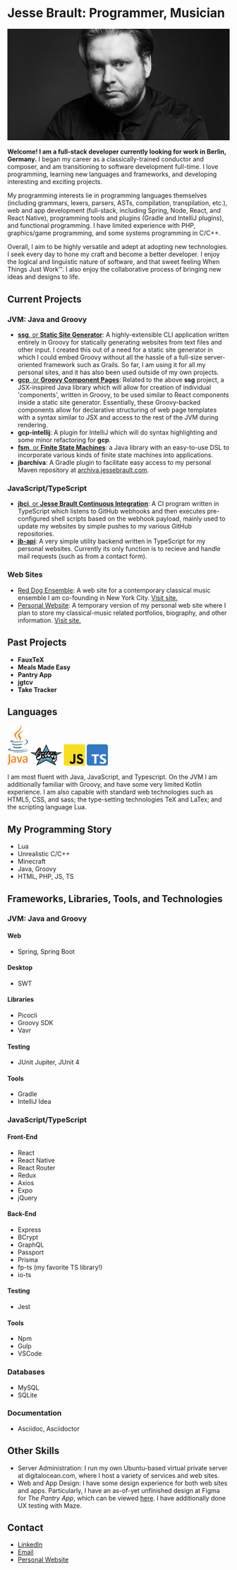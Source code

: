 # Jesse Brault: Programmer, Musician

<img src="images/JesseBraultHeaderNoText.jpg" alt="Jesse Brault Hero Image">

**Welcome! I am a full-stack developer currently looking for work in Berlin, Germany.** I began my career as a classically-trained conductor and composer, and am transitioning to software development full-time. I love programming, learning new languages and frameworks, and developing interesting and exciting projects.

My programming interests lie in programming languages themselves (including grammars, lexers, parsers, ASTs, compilation, transpilation, etc.), web and app development (full-stack, including Spring, Node, React, and React Native), programming tools and plugins (Gradle and IntelliJ plugins), and functional programming. I have limited experience with PHP, graphics/game programming, and some systems programming in C/C++.

Overall, I aim to be highly versatile and adept at adopting new technologies. I seek every day to hone my craft and become a better developer. I enjoy the logical and linguistic nature of software, and that sweet feeling When Things Just Work™️. I also enjoy the collaborative process of bringing new ideas and designs to life.

## Current Projects

### JVM: Java and Groovy
- [**ssg**, or **Static Site Generator**](https://github.com/JesseBrault0709/ssg): A highly-extensible CLI application written entirely in Groovy for statically generating websites from text files and other input. I created this out of a need for a static site generator in which I could embed Groovy without all the hassle of a full-size server-oriented framework such as Grails. So far, I am using it for all my personal sites, and it has also been used outside of my own projects.
- [**gcp**, or **Groovy Component Pages**](https://github.com/JesseBrault0709/gcp): Related to the above **ssg** project, a JSX-inspired Java library which will allow for creation of individual 'components', written in Groovy, to be used similar to React components inside a static site generator. Essentially, these Groovy-backed components allow for declarative structuring of web page templates with a syntax similar to JSX and access to the rest of the JVM during rendering.
- **gcp-intellij**: A plugin for IntelliJ which will do syntax highlighting and some minor refactoring for **gcp**. <!-- TODO: upload and link the gcp-intellij repo -->
- [**fsm**, or **Finite State Machines**](https://github.com/JesseBrault0709/fsm): a Java library with an easy-to-use DSL to incorporate various kinds of finite state machines into applications.
- **jbarchiva**: A Gradle plugin to facilitate easy access to my personal Maven repository at [archiva.jessebrault.com](https://archiva.jessebrault.com/). <!-- TODO: upload and link the jbarchiva repo -->

### JavaScript/TypeScript
- [**jbci**, or **Jesse Brault Continuous Integration**](https://github.com/JesseBrault0709/jbci): A CI program written in TypeScript which listens to GitHub webhooks and then executes pre-configured shell scripts based on the webhook payload, mainly used to update my websites by simple pushes to my various GitHub repositories.
- [**jb-api**](https://github.com/JesseBrault0709/jb-api): A very simple utility backend written in TypeScript for my personal websites. Currently its only function is to recieve and handle mail requests (such as from a contact form).
  
### Web Sites
- [Red Dog Ensemble](https://github.com/JesseBrault0709/reddog): A web site for a contemporary classical music ensemble I am co-founding in New York City. <a href="https://reddogensemble.com/" target="_blank">Visit site.</a>
- [Personal Website](https://github.com/JesseBrault0709/temp-website): A temporary version of my personal web site where I plan to store my classical-music related portfolios, biography, and other information. <a href="https://jessebrault.com/" target="_blank">Visit site.</a>

## Past Projects

- **FauxTeX**
- **Meals Made Easy**
- **Pantry App**
- **jgtcv**
- **Take Tracker**

## Languages

<div>
  <img src="images/javaWithColor.svg" alt="Java" width="48" height="92">
  <img src="images/groovy.svg" alt="Groovy" width="72" height="48">
  <img src="images/jsWithColor.svg" alt="JavaScript" width="48" height="48">
  <img src="images/tsWithColor.svg" alt="TypeScript" width="48" height="48">
</div>

I am most fluent with Java, JavaScript, and Typescript. On the JVM I am additionally familiar with Groovy, and have some very limited Kotlin experience. I am also capable with standard web technologies such as HTML5, CSS, and sass; the type-setting technologies TeX and LaTex; and the scripting language Lua.

## My Programming Story

- Lua
- Unrealistic C/C++
- Minecraft
- Java, Groovy
- HTML, PHP, JS, TS

## Frameworks, Libraries, Tools, and Technologies

### JVM: Java and Groovy

#### Web
- Spring, Spring Boot

#### Desktop
- SWT

#### Libraries
- Picocli
- Groovy SDK
- Vavr

#### Testing
- JUnit Jupiter, JUnit 4

#### Tools
- Gradle
- IntelliJ Idea

### JavaScript/TypeScript

#### Front-End
- React
- React Native
- React Router
- Redux
- Axios
- Expo
- jQuery

#### Back-End
- Express
- BCrypt
- GraphQL
- Passport
- Prisma
- fp-ts (my favorite TS library!)
- io-ts

#### Testing
- Jest

#### Tools
- Npm
- Gulp
- VSCode

### Databases
- MySQL
- SQLite

### Documentation
- Asciidoc, Asciidoctor

## Other Skills

- Server Administration: I run my own Ubuntu-based virtual private server at digitalocean.com, where I host a variety of services and web sites.
- Web and App Design: I have some design experience for both web sites and apps. Particularly, I have an as-of-yet unfinished design at Figma for *The Pantry App*, which can be viewed [here](https://www.figma.com/file/VKrirPQi2FneCPaP3XdPzn/Pantry-App-Design?node-id=0%3A1&t=eSnEntKpbxK7LEJG-1). I have additionally done UX testing with Maze.

## Contact

- [LinkedIn](https://www.linkedin.com/in/jessebrault0709/)
- [Email](mailto:jbrault@mac.com)
- [Personal Website](https://jessebrault.com/)
